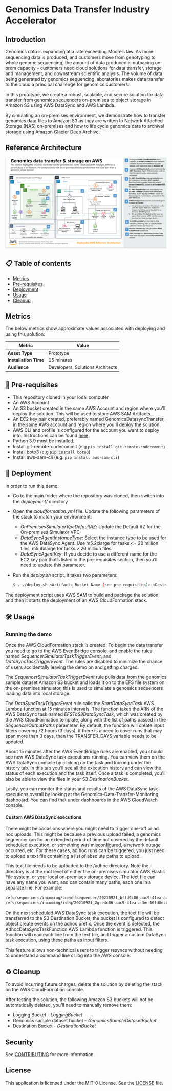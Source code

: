 # Genomics Data Transfer Industry Accelerator

## Introduction
Genomics data is expanding at a rate exceeding Moore’s law. As more sequencing data is produced, and customers move from genotyping to whole genome sequencing, the amount of data produced is outpacing on-prem capacity – customers need cloud solutions for data transfer, storage and management, and downstream scientific analysis. The volume of data
being generated by genomics sequencing laboratories makes data transfer to the cloud a principal challenge for genomics customers.

In this prototype, we create a robust, scalable, and secure solution for data transfer from genomics sequencers on-premises to object storage in Amazon S3 using AWS DataSync and AWS Lambda.

By simulating an on-premises environment, we demonstrate how to transfer genomics data files to Amazon S3 as they are written to Network Attached Storage (NAS) on-premises and how to life cycle genomics data to archival storage using Amazon Glacier Deep Archive.
## Reference Architecture

![Architecture](./assets/images/gendatatrans.PNG)

## 📋 Table of contents

 - [Metrics](#%F0%9F%93%8A-metrics)
 - [Pre-requisites](#%F0%9F%8E%92-pre-requisites)
 - [Deployment](#%F0%9F%9A%80-deployment)
 - [Usage](#%F0%9F%9B%A0-usage)
 - [Cleanup](#%E2%99%BB%EF%B8%8F-cleanup)

## Metrics

The below metrics show approximate values associated with deploying and using this solution:

Metric | Value
------ | ------
**Asset Type** | Prototype
**Installation Time** | 15 minutes
**Audience** | Developers, Solutions Architects

## 🎒 Pre-requisites

- This repository cloned in your local computer
- An AWS Account
- An S3 bucket created in the same AWS Account and region where you'll deploy the solution. This will be used to store AWS SAM Artifacts.
- An EC2 key pair created, preferably named GenomicsDatasyncTransfer, in the same AWS account and region where you'll deploy the solution.
- AWS CLI and profile is configured for the account you want to deploy into. Instructions can be found [here](https://docs.aws.amazon.com/cli/latest/userguide/cli-chap-install.html).
- Python 3.9 must be installed.
- Install git-remote-codecommit (e.g ```pip install git-remote-codecommit```)
- Install boto3 (e.g ```pip install boto3```)
- Install aws-sam-cli (e.g. ```pip install aws-sam-cli```)

## 🚀 Deployment

In order to run this demo: 
- Go to the main folder where the repository was cloned, then switch into the _deployment/_ directory
- Open the _cloudformation.yml_ file. Update the following parameters of the stack to match your environment:
    - _OnPremisesSimulatorVpcDefaultAZ_: Update the Default AZ for the On-premises Simulator VPC
    - _DataSyncAgentInstanceType_: Select the instance type to be used for the AWS DataSync Agent. Use m5.2xlarge for tasks <= 20 million files, m5.4xlarge for tasks > 20 million files.
    - _DataSyncAgentKey_: If you decide to use a different name for the EC2 key pair that’s listed in the pre-requisites section, then you’ll need to update this parameter.

- Run the _deploy.sh_ script, it takes two parameters:

    ```bash
    $ . ./deploy.sh <Artifacts Bucket Name (see pre-requisites)> <Desired CloudFormation Stack Name>
    ```

The deployment script uses AWS SAM to build and package the solution, and then it starts the deployment of an AWS CloudFormation stack.

## 🛠 Usage

### Running the demo

Once the AWS CloudFormation stack is created; To begin the data transfer you need to go to the AWS EventBridge console, and enable the rules named _SequencerSimulatorTaskTriggerEvent_, and _DataSyncTaskTriggerEvent_. The rules are disabled to minimize the chance of users accidentally leaving the demo on and getting charged.

The _SequencerSimulatorTaskTriggerEvent_ rule pulls data from the genomics sample dataset Amazon S3 bucket and loads it on to the EFS file system on the on-premises simulator, this is used to simulate a genomics sequencers loading data into local storage.

The _DataSyncTaskTriggerEvent_ rule calls the _StartDataSyncTask_ AWS Lambda function at 15 minutes intervals. The function takes the ARN of the AWS DataSync task named _EFSToS3DataSyncTask_, which was created by the AWS CloudFormation template, along with the list of paths passed in the _SequencerOutputPaths_ parameter. By default, the function will create input filters covering 72 hours (3 days), if there is a need to cover runs that may span more than 3 days, then the TRANSFER_DAYS variable needs to be updated.

About 15 minutes after the AWS EventBridge rules are enabled, you should see new AWS DataSync task executions running. You can view them on the AWS DataSync console by clicking on the task and looking under the history tab. In this tab you’ll see all the execution history and can view the status of each execution and the task itself. Once a task is completed, you'll also be able to view the files in your S3 _DestinationBucket_. 

Lastly, you can monitor the status and results of the AWS DataSync task executions overall by looking at the Genomics-Data-Transfer-Monitoring dashboard. You can find that under dashboards in the AWS CloudWatch console.

#### Custom AWS DataSync executions
There might be occasions where you might need to trigger one-off or ad hoc uploads. This might be because a previous upload failed, a genomics sequencer ran for an extended period of time not covered by the default scheduled execution, or something was misconfigured, a network outage occurred, etc. For these cases, ad hoc runs can be triggered, you just need to upload a text file containing a list of absolute paths to upload.

This text file needs to be uploaded to the /adhoc directory. Note the directory is at the root level of either the on-premises simulator AWS Elastic File system, or your local on-premises storage device. The text file can have any name you want, and can  contain many paths, each one in a separate line. For example:

```bash
/efs/sequencers/incoming/oneoffsequencer/20210921_bffd9c06-aac9-41ea-adbe-10fd0ebb4c38/*
/efs/sequencers/incoming/iseq/20210921_2gre4c06-aac9-41ea-adbe-10fd0ecc3f21/*
```

On the next scheduled AWS DataSync task execution, the text file will be transferred to the S3 Destination Bucket, the bucket is configured to detect object create events on the adhoc prefix. Once the event is detected, the AdhocDataSyncTaskFunction AWS Lambda function is triggered. This function will read each line from the text file, and trigger a custom DataSync task execution, using these paths as input filters.

This feature allows non-technical users to trigger resyncs without needing to understand a command line or log into the AWS console.

## ♻️ Cleanup

To avoid incurring future charges, delete the solution by deleting the stack on the AWS CloudFormation console.

After testing the solution, the following Amazon S3 buckets will not be automatically deleted, you’ll need to manually remove them:
- Logging Bucket - _LoggingBucket_
- Genomics sample dataset bucket – _GenomicsSampleDatasetBucket_
- Destination Bucket - _DestinationBucket_

## Security

See [CONTRIBUTING](CONTRIBUTING.md#security-issue-notifications) for more information.

## License

This application is licensed under the MIT-0 License. See the [LICENSE](LICENSE) file.
